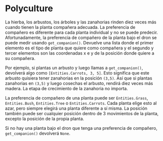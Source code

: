 # Polyculture
La hierba, los arbustos, los árboles y las zanahorias rinden diez veces más cuando tienen la planta compañera adecuada. La preferencia de compañero es diferente para cada planta individual y no se puede predecir. Afortunadamente, la preferencia de compañero de la planta bajo el dron se puede medir usando `get_companion()`. Devuelve una lista donde el primer elemento es el tipo de planta que quiere como compañera y el segundo y tercer elementos son las coordenadas x e y de la posición donde quiere a su compañera.

Por ejemplo, si plantas un arbusto y luego llamas a `get_companion()`, devolverá algo como `[Entities.Carrots, 3, 5]`. Esto significa que este arbusto quisiera tener zanahorias en la posición `(3,5)`. Así que si plantas zanahorias en `(3,5)` y luego cosechas el arbusto, rendirá diez veces más madera. La etapa de crecimiento de la zanahoria no importa.

La preferencia de compañero de una planta puede ser `Entities.Grass`, `Entities.Bush`, `Entities.Tree` o `Entities.Carrots`. Cada planta elige esto al azar, pero siempre elegirá una planta diferente a sí misma. La posición también puede ser cualquier posición dentro de 3 movimientos de la planta, excepto la posición de la propia planta.

Si no hay una planta bajo el dron que tenga una preferencia de compañero, `get_companion()` devolverá `None`.

